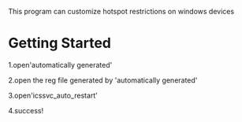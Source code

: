 This program can customize hotspot restrictions on windows devices

# Getting Started
1.open'automatically generated'

2.open the reg file generated by 'automatically generated'

3.open'icssvc_auto_restart'

4.success!
